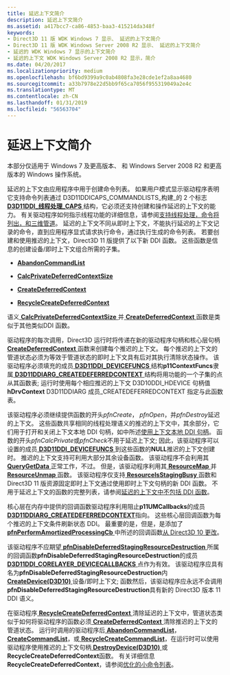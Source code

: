 ```yaml
---
title: 延迟上下文简介
description: 延迟上下文简介
ms.assetid: a417bcc7-ca86-4853-baa3-415214da348f
keywords:
- Direct3D 11 版 WDK Windows 7 显示、 延迟的上下文简介
- Direct3D 11 版 WDK Windows Server 2008 R2 显示、 延迟的上下文简介
- 延迟的 WDK Windows 7 显示的上下文简介
- 延迟的上下文 WDK Windows Server 2008 R2 显示，简介
ms.date: 04/20/2017
ms.localizationpriority: medium
ms.openlocfilehash: bf6bd9399a9c0ab4808fa3e28cde1ef2a8aa4680
ms.sourcegitcommit: a33b7978e22d5bb9f65ca7056f955319049a2e4c
ms.translationtype: MT
ms.contentlocale: zh-CN
ms.lasthandoff: 01/31/2019
ms.locfileid: "56563704"
---
```

# <a name="introduction-to-deferred-contexts"></a>延迟上下文简介


本部分仅适用于 Windows 7 及更高版本、 和 Windows Server 2008 R2 和更高版本的 Windows 操作系统。

延迟的上下文由应用程序中用于创建命令列表。 如果用户模式显示驱动程序表明它支持命令列表通过 D3D11DDICAPS\_COMMANDLISTS\_构建\_的 2 个标志[ **D3D11DDI\_线程处理\_CAPS** ](https://msdn.microsoft.com/library/windows/hardware/ff542163)结构，它必须还支持创建和操作延迟的上下文的能力。 有关驱动程序如何指示线程功能的详细信息，请参阅[支持线程处理，命令将列出，和三维管道](supporting-threading--command-lists--and-3-d-pipeline.md)。 延迟的上下文不同从即时上下文，不能执行延迟的上下文记录的命令，直到应用程序显式请求执行命令，通过执行生成的命令列表。 若要创建和使用推迟的上下文，Direct3D 11 版提供了以下新 DDI 函数。 这些函数是信息的创建设备/即时上下文组合所需的子集。

-   [**AbandonCommandList**](https://msdn.microsoft.com/library/windows/hardware/ff538199)

-   [**CalcPrivateDeferredContextSize**](https://msdn.microsoft.com/library/windows/hardware/ff538280)

-   [**CreateDeferredContext**](https://msdn.microsoft.com/library/windows/hardware/ff540622)

-   [**RecycleCreateDeferredContext**](https://msdn.microsoft.com/library/windows/hardware/ff569239)

语义[ **CalcPrivateDeferredContextSize** ](https://msdn.microsoft.com/library/windows/hardware/ff538280)并[ **CreateDeferredContext** ](https://msdn.microsoft.com/library/windows/hardware/ff540622)函数是类似于其他类似DDI 函数。

驱动程序的每次调用，Direct3D 运行时将传递在新的驱动程序句柄和核心层句柄[ **CreateDeferredContext** ](https://msdn.microsoft.com/library/windows/hardware/ff540622)函数来创建每个推迟的上下文。 每个推迟的上下文的管道状态必须为等效于管道状态的即时上下文具有后对其执行清除状态操作。 该驱动程序必须填充的成员[ **D3D11DDI\_DEVICEFUNCS** ](https://msdn.microsoft.com/library/windows/hardware/ff542141)结构**p11ContextFuncs**隶属[ **D3D11DDIARG\_CREATEDEFERREDCONTEXT** ](https://msdn.microsoft.com/library/windows/hardware/ff542044)结构将用功能的一个子集的点从其函数表; 运行时使用每个相应推迟的上下文 D3D10DDI\_HDEVICE 句柄值**hDrvContext** D3D11DDIARG 成员\_CREATEDEFERREDCONTEXT 指定与此函数表。

该驱动程序必须继续提供函数的开头*pfnCreate*， *pfnOpen*，并*pfnDestroy*延迟的上下文。 这些函数共享相同的线程处理语义的推迟的上下文中，其余部分，它们用于打开和关闭上下文本地 DDI 句柄，如中所述[使用上下文本地 DDI 句柄](using-context-local-ddi-handles.md)。 函数的开头*pfnCalcPrivate*或*pfnCheck*不用于延迟上下文; 因此，该驱动程序可以设置的成员[ **D3D11DDI\_DEVICEFUNCS** ](https://msdn.microsoft.com/library/windows/hardware/ff542141)到这些函数的**NULL**推迟的上下文创建时。 推迟的上下文支持可利用大部分其余设备函数。 该驱动程序不会利用其[ **QueryGetData** ](https://msdn.microsoft.com/library/windows/hardware/ff569218)正常工作，不过。 但是，该驱动程序利用其[ **ResourceMap** ](https://msdn.microsoft.com/library/windows/hardware/ff569492)并[ **ResourceUnmap** ](https://msdn.microsoft.com/library/windows/hardware/ff569495)函数。 该驱动程序仅支持[ **ResourceIsStagingBusy** ](https://msdn.microsoft.com/library/windows/hardware/ff569491)函数和 Direct3D 11 版资源固定即时上下文通过使用即时上下文句柄的新 DDI 函数。 不用于延迟上下文的函数的完整列表，请参阅[延迟的上下文中不包括 DDI 函数](excluding-ddi-functions-for-deferred-contexts.md)。

核心层在内存中提供的回调函数驱动程序利用阻止**p11UMCallbacks**的成员[ **D3D11DDIARG\_CREATEDEFERREDCONTEXT**](https://msdn.microsoft.com/library/windows/hardware/ff542044)指向。 这些核心层回调函数为每个推迟的上下文条件刷新状态 DDI。 最重要的是，但是，是添加了[ **pfnPerformAmortizedProcessingCb** ](https://msdn.microsoft.com/library/windows/hardware/ff568915)中所述的回调函数[从 Direct3D 10 更改](changes-from-direct3d-10.md)。

该驱动程序不应期望[ **pfnDisableDeferredStagingResourceDestruction** ](https://msdn.microsoft.com/library/windows/hardware/ff568906)所属的回调函数**pfnDisableDeferredStagingResourceDestruction**的成员[ **D3D11DDI\_CORELAYER\_DEVICECALLBACKS** ](https://msdn.microsoft.com/library/windows/hardware/ff542137)点作为有效。 该驱动程序应具有名为**pfnDisableDeferredStagingResourceDestruction**内[ **CreateDevice(D3D10)** ](https://msdn.microsoft.com/library/windows/hardware/ff540635)设备/即时上下文; 函数然后，该驱动程序应永远不会调用**pfnDisableDeferredStagingResourceDestruction**具有新的 Direct3D 版本 11 DDI 语义。

在驱动程序[ **RecycleCreateDeferredContext** ](https://msdn.microsoft.com/library/windows/hardware/ff569239)清除延迟的上下文中，管道状态类似于如何将驱动程序的函数必须[ **CreateDeferredContext** ](https://msdn.microsoft.com/library/windows/hardware/ff540622)清除推迟的上下文的管道状态。 运行时调用的驱动程序后[ **AbandonCommandList**](https://msdn.microsoft.com/library/windows/hardware/ff538199)， [ **CreateCommandList**](https://msdn.microsoft.com/library/windows/hardware/ff540602)，或[ **RecycleCreateCommandList**](https://msdn.microsoft.com/library/windows/hardware/ff569238)，在运行时可以使用驱动程序使用推迟的上下文句柄[ **DestroyDevice(D3D10)** ](https://msdn.microsoft.com/library/windows/hardware/ff552768)或**RecycleCreateDeferredContext**函数。 有关详细信息**RecycleCreateDeferredContext**，请参阅[优化的小命令列表](supporting-command-lists.md)。

 

 





